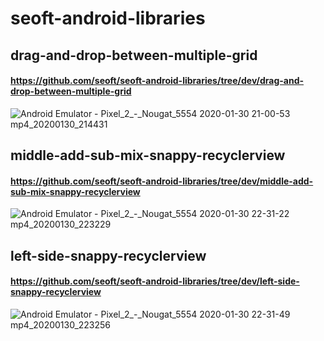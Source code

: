 # seoft-android-libraries

## drag-and-drop-between-multiple-grid
#### https://github.com/seoft/seoft-android-libraries/tree/dev/drag-and-drop-between-multiple-grid
![Android Emulator - Pixel_2_-_Nougat_5554 2020-01-30 21-00-53 mp4_20200130_214431](https://user-images.githubusercontent.com/55025826/73450960-d2007200-43a9-11ea-8fbd-a59d5519ca29.gif)

## middle-add-sub-mix-snappy-recyclerview
#### https://github.com/seoft/seoft-android-libraries/tree/dev/middle-add-sub-mix-snappy-recyclerview
![Android Emulator - Pixel_2_-_Nougat_5554 2020-01-30 22-31-22 mp4_20200130_223229](https://user-images.githubusercontent.com/55025826/73454167-e09e5780-43b0-11ea-963d-2e4d3ca16ecb.gif)

## left-side-snappy-recyclerview
#### https://github.com/seoft/seoft-android-libraries/tree/dev/left-side-snappy-recyclerview
![Android Emulator - Pixel_2_-_Nougat_5554 2020-01-30 22-31-49 mp4_20200130_223256](https://user-images.githubusercontent.com/55025826/73454172-e1cf8480-43b0-11ea-8ab3-dd66535a55af.gif)


